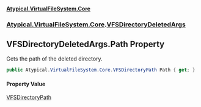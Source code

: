 #### [Atypical.VirtualFileSystem.Core](VirtualFileSystem.md 'VirtualFileSystem')
### [Atypical.VirtualFileSystem.Core](VirtualFileSystem.md#Atypical.VirtualFileSystem.Core 'Atypical.VirtualFileSystem.Core').[VFSDirectoryDeletedArgs](VFSDirectoryDeletedArgs.md 'Atypical.VirtualFileSystem.Core.VFSDirectoryDeletedArgs')

## VFSDirectoryDeletedArgs.Path Property

Gets the path of the deleted directory.

```csharp
public Atypical.VirtualFileSystem.Core.VFSDirectoryPath Path { get; }
```

#### Property Value
[VFSDirectoryPath](VFSDirectoryPath.md 'Atypical.VirtualFileSystem.Core.VFSDirectoryPath')